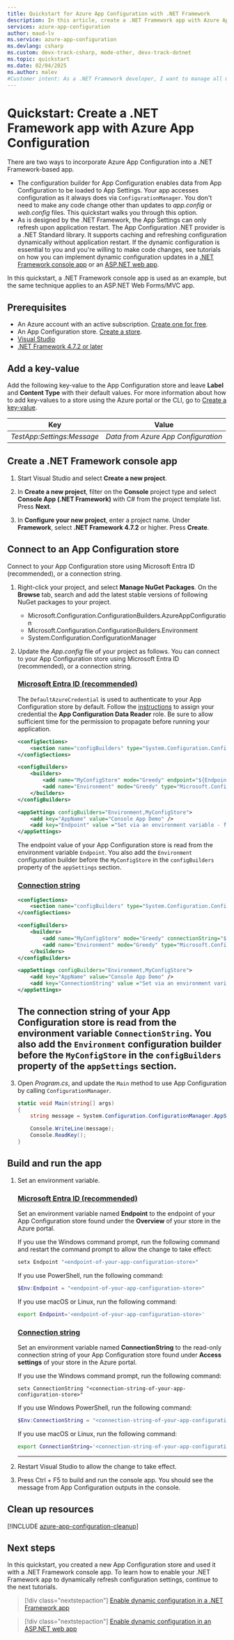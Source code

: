```yaml
---
title: Quickstart for Azure App Configuration with .NET Framework
description: In this article, create a .NET Framework app with Azure App Configuration to centralize storage and management of application settings separate from your code.
services: azure-app-configuration
author: maud-lv
ms.service: azure-app-configuration
ms.devlang: csharp
ms.custom: devx-track-csharp, mode-other, devx-track-dotnet
ms.topic: quickstart
ms.date: 02/04/2025
ms.author: malev
#Customer intent: As a .NET Framework developer, I want to manage all my app settings in one place.
---
```

# Quickstart: Create a .NET Framework app with Azure App Configuration

There are two ways to incorporate Azure App Configuration into a .NET Framework-based app.

- The configuration builder for App Configuration enables data from App Configuration to be loaded to App Settings. Your app accesses configuration as it always does via `ConfigurationManager`. You don't need to make any code change other than updates to *app.config* or *web.config* files. This quickstart walks you through this option.
- As is designed by the .NET Framework, the App Settings can only refresh upon application restart. The App Configuration .NET provider is a .NET Standard library. It supports caching and refreshing configuration dynamically without application restart. If the dynamic configuration is essential to you and you're willing to make code changes, see tutorials on how you can implement dynamic configuration updates in a [.NET Framework console app](./enable-dynamic-configuration-dotnet.md) or an [ASP.NET web app](./enable-dynamic-configuration-aspnet-netfx.md).

In this quickstart, a .NET Framework console app is used as an example, but the same technique applies to an ASP.NET Web Forms/MVC app.

## Prerequisites

- An Azure account with an active subscription. [Create one for free](https://azure.microsoft.com/free/).
- An App Configuration store. [Create a store](./quickstart-azure-app-configuration-create.md#create-an-app-configuration-store).
- [Visual Studio](https://visualstudio.microsoft.com/downloads)
- [.NET Framework 4.7.2 or later](https://dotnet.microsoft.com/download/dotnet-framework)

## Add a key-value

Add the following key-value to the App Configuration store and leave **Label** and **Content Type** with their default values. For more information about how to add key-values to a store using the Azure portal or the CLI, go to [Create a key-value](./quickstart-azure-app-configuration-create.md#create-a-key-value).

| Key                        | Value                               |
|----------------------------|-------------------------------------|
| *TestApp:Settings:Message* | *Data from Azure App Configuration* |

## Create a .NET Framework console app

1. Start Visual Studio and select **Create a new project**.

1. In **Create a new project**, filter on the **Console** project type and select **Console App (.NET Framework)** with C# from the project template list. Press **Next**.

1. In **Configure your new project**, enter a project name. Under **Framework**, select **.NET Framework 4.7.2** or higher. Press **Create**.

## Connect to an App Configuration store

Connect to your App Configuration store using Microsoft Entra ID (recommended), or a connection string.

1. Right-click your project, and select **Manage NuGet Packages**. On the **Browse** tab, search and add the latest stable versions of following NuGet packages to your project.

    - Microsoft.Configuration.ConfigurationBuilders.AzureAppConfiguration
    - Microsoft.Configuration.ConfigurationBuilders.Environment
    - System.Configuration.ConfigurationManager

1. Update the *App.config* file of your project as follows. You can connect to your App Configuration store using Microsoft Entra ID (recommended), or a connection string.

    ### [Microsoft Entra ID (recommended)](#tab/entra-id)
    
    The `DefaultAzureCredential` is used to authenticate to your App Configuration store by default. Follow the [instructions](./concept-enable-rbac.md#authentication-with-token-credentials) to assign your credential the **App Configuration Data Reader** role. Be sure to allow sufficient time for the permission to propagate before running your application.
    
    ```xml
    <configSections>
        <section name="configBuilders" type="System.Configuration.ConfigurationBuildersSection, System.Configuration, Version=4.0.0.0, Culture=neutral, PublicKeyToken=b03f5f7f11d50a3a" restartOnExternalChanges="false" requirePermission="false" />
    </configSections>
    
    <configBuilders>
        <builders>
            <add name="MyConfigStore" mode="Greedy" endpoint="${Endpoint}" type="Microsoft.Configuration.ConfigurationBuilders.AzureAppConfigurationBuilder, Microsoft.Configuration.ConfigurationBuilders.AzureAppConfiguration" />
            <add name="Environment" mode="Greedy" type="Microsoft.Configuration.ConfigurationBuilders.EnvironmentConfigBuilder, Microsoft.Configuration.ConfigurationBuilders.Environment" />
        </builders>
    </configBuilders>
    
    <appSettings configBuilders="Environment,MyConfigStore">
        <add key="AppName" value="Console App Demo" />
        <add key="Endpoint" value ="Set via an environment variable - for example, dev, test, staging, or production endpoint." />
    </appSettings>
    ```
    
    The endpoint value of your App Configuration store is read from the environment variable `Endpoint`. You also add the `Environment` configuration builder before the `MyConfigStore` in the `configBuilders` property of the `appSettings` section.
    
    ### [Connection string](#tab/connection-string)
    
    ```xml
    <configSections>
        <section name="configBuilders" type="System.Configuration.ConfigurationBuildersSection, System.Configuration, Version=4.0.0.0, Culture=neutral, PublicKeyToken=b03f5f7f11d50a3a" restartOnExternalChanges="false" requirePermission="false" />
    </configSections>
    
    <configBuilders>
        <builders>
            <add name="MyConfigStore" mode="Greedy" connectionString="${ConnectionString}" type="Microsoft.Configuration.ConfigurationBuilders.AzureAppConfigurationBuilder, Microsoft.Configuration.ConfigurationBuilders.AzureAppConfiguration" />
            <add name="Environment" mode="Greedy" type="Microsoft.Configuration.ConfigurationBuilders.EnvironmentConfigBuilder, Microsoft.Configuration.ConfigurationBuilders.Environment" />
        </builders>
    </configBuilders>
    
    <appSettings configBuilders="Environment,MyConfigStore">
        <add key="AppName" value="Console App Demo" />
        <add key="ConnectionString" value ="Set via an environment variable - for example, dev, test, staging, or production connection string." />
    </appSettings>
    ```
    
    The connection string of your App Configuration store is read from the environment variable `ConnectionString`. You also add the `Environment` configuration builder before the `MyConfigStore` in the `configBuilders` property of the `appSettings` section.
    ---

1. Open *Program.cs*, and update the `Main` method to use App Configuration by calling `ConfigurationManager`.

    ```csharp
    static void Main(string[] args)
    {
        string message = System.Configuration.ConfigurationManager.AppSettings["TestApp:Settings:Message"];

        Console.WriteLine(message);
        Console.ReadKey();
    }
    ```

## Build and run the app

1. Set an environment variable.

    ### [Microsoft Entra ID (recommended)](#tab/entra-id)

    Set an environment variable named **Endpoint** to the endpoint of your App Configuration store found under the **Overview** of your store in the Azure portal.

    If you use the Windows command prompt, run the following command and restart the command prompt to allow the change to take effect:

    ```cmd
    setx Endpoint "<endpoint-of-your-app-configuration-store>"
    ```

    If you use PowerShell, run the following command:

    ```powershell
    $Env:Endpoint = "<endpoint-of-your-app-configuration-store>"
    ```

    If you use macOS or Linux, run the following command:

    ```bash
    export Endpoint='<endpoint-of-your-app-configuration-store>'
    ```

    ### [Connection string](#tab/connection-string)

   Set an environment variable named **ConnectionString** to the read-only connection string of your App Configuration store found under **Access settings** of your store in the Azure portal.

    If you use the Windows command prompt, run the following command:

    ```console
    setx ConnectionString "<connection-string-of-your-app-configuration-store>"
    ```

    If you use Windows PowerShell, run the following command:

    ```powershell
    $Env:ConnectionString = "<connection-string-of-your-app-configuration-store>"
    ```

    If you use macOS or Linux, run the following command:

    ```bash
    export ConnectionString='<connection-string-of-your-app-configuration-store>'
    ```
    ---

1. Restart Visual Studio to allow the change to take effect.

1. Press Ctrl + F5 to build and run the console app. You should see the message from App Configuration outputs in the console.

## Clean up resources

[!INCLUDE [azure-app-configuration-cleanup](../../includes/azure-app-configuration-cleanup.md)]

## Next steps

In this quickstart, you created a new App Configuration store and used it with a .NET Framework console app. To learn how to enable your .NET Framework app to dynamically refresh configuration settings, continue to the next tutorials.

> [!div class="nextstepaction"]
> [Enable dynamic configuration in a .NET Framework app](./enable-dynamic-configuration-dotnet.md)

> [!div class="nextstepaction"]
> [Enable dynamic configuration in an ASP.NET web app](./enable-dynamic-configuration-aspnet-netfx.md)
